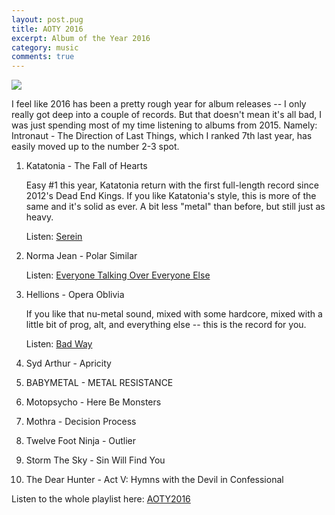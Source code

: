 ```yaml
---
layout: post.pug
title: AOTY 2016
excerpt: Album of the Year 2016
category: music
comments: true
---
```


<a href="https://static.mwild.me/images/aoty-2016_web.jpg" target="_blank"><img src="https://static.mwild.me/images/aoty-2016_web.jpg"></a>


I feel like 2016 has been a pretty rough year for album releases -- I only really got deep into a couple of records. But that doesn't mean it's all bad, I was just spending most of my time listening to albums from 2015. Namely: Intronaut - The Direction of Last Things, which I ranked 7th last year, has easily moved up to the number 2-3 spot.

1.  Katatonia - The Fall of Hearts
    
    Easy #1 this year, Katatonia return with the first full-length record since 2012's Dead End Kings.
    If you like Katatonia's style, this is more of the same and it's solid as ever. A bit less "metal" than before, but still just as heavy.

    Listen: [Serein](https://www.youtube.com/watch?v=P_o_j6v3PGE)

2.  Norma Jean - Polar Similar

    Listen: [Everyone Talking Over Everyone Else](https://www.youtube.com/watch?v=gAh54uKPHco)

3.  Hellions - Opera Oblivia
    
    If you like that nu-metal sound, mixed with some hardcore, mixed with a little bit of prog, alt, and everything else -- this is the record for you.

    Listen: [Bad Way](https://www.youtube.com/watch?v=7pNkBKAxzHs)

4.  Syd Arthur - Apricity
5.  BABYMETAL - METAL RESISTANCE
6.  Motopsycho - Here Be Monsters
7.  Mothra - Decision Process
8.  Twelve Foot Ninja - Outlier
9.  Storm The Sky - Sin Will Find You
10. The Dear Hunter - Act V: Hymns with the Devil in Confessional



Listen to the whole playlist here: [AOTY2016](https://www.youtube.com/playlist?list=PLbbll7j4rdR957rtoUtMgrVzWuB20Age3)